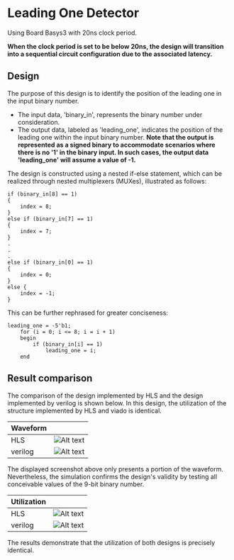# Leading One Detector

Using Board Basys3 with 20ns clock period.

**When the clock period is set to be below 20ns, the design will transition into a sequential circuit configuration due to the associated latency.**

## Design

The purpose of this design is to identify the position of the leading one in the input binary number.

* The input data, 'binary_in', represents the binary number under consideration.
* The output data, labeled as 'leading_one', indicates the position of the leading one within the input binary number.
**Note that the output is represented as a signed binary to accommodate scenarios where there is no '1' in the binary input. In such cases, the output data 'leading_one' will assume a value of -1.**

The design is constructed using a nested if-else statement, which can be realized through nested multiplexers (MUXes), illustrated as follows:

    if (binary_in[8] == 1)
    {
		index = 8;
	}
    else if (binary_in[7] == 1)
    {
		index = 7;
	} 
    .
    .
    .
    else if (binary_in[0] == 1)
    {
		index = 0;
	}
	else {
		index = -1;
	}

This can be further rephrased for greater conciseness:
    
    leading_one = -5'b1;
        for (i = 0; i <= 8; i = i + 1)
        begin
            if (binary_in[i] == 1)
                leading_one = i;
        end

## Result comparison

The comparison of the design implemented by HLS and the design implemented by verilog is shown below. In this design, the utilization of the structure implemented by HLS and viado is identical.

|Waveform||
|--|--|
|HLS     |![Alt text](image.png)|
|verilog |![Alt text](image-2.png)|

The displayed screenshot above only presents a portion of the waveform. Nevertheless, the simulation confirms the design's validity by testing all conceivable values of the 9-bit binary number.

|Utilization||
|--|--|
|HLS|![Alt text](image-1.png)|
|verilog|![Alt text](image-3.png)|

The results demonstrate that the utilization of both designs is precisely identical.
